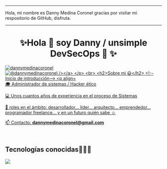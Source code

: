 

 <hr></hr>
 Hola, mi nombre es Danny Medina Coronel
gracias por visitar mi respositorio de GitHub, disfruta. 

---

<h1 align="center">✨Hola 👋 soy Danny / unsimple DevSecOps 👋 ✨ </h1>

<p align="izquierda">
<a href="https://linkedin.com/in/dannymedinacoronel" target="blank"><img align="center" src="https://img.shields.io/badge/LinkedIn-0077B5?style =para-la-insignia&logo=linkedin&logoColor=blanco" alt="dannymedinacoronel"/></a>
<a href = "mailto:dannymedinacoronel@gmail.com" target="blank"><img align="center" src="https://img.shields.io/badge/Gmail-D14836?style=for-the -badge&logo=gmail&logoColor=blanco" alt="@dannymedinacoronel /></a>
  </p>
<br>
<h2>Sobre mi 😃</h2>
<!--Inicio de introducción-->

<p align="izquierda">
🎓 Administrador de sistemas / Hacker ético

💻 Unos cuantos años de experiencia en el proceso de Sistemas

📝 roles en el ámbito: desarrollador... líder... arquitecto... emprendedor... programador freelance... y en un futuro quién sabe ☺️

📫 Contacto: **dannymedinacoronel@gmail.com**
<!--Fin de la introducción-->
  </p>
<br>

<h2 >Tecnologías conocidas👨🏻‍💻</h2>
<!--iconos de pila tecnológica-->
<p align="izquierda">
  <a href="https://skillicons.dev">
    <img src="https://skillicons.dev/icons?i=androidstudio,c,cs,cpp,java,php,dart,flutter,py,dotnet,css,html,js,nodejs,mysql,sqlite,firebase ,gtk,git,github,docker,materialui,cartero,eclipse,vscode,bash,linux,ai,ps&perline=12" />
  </a>
</p>
<br>
<!-------------------------->
<div id="proyectos">


